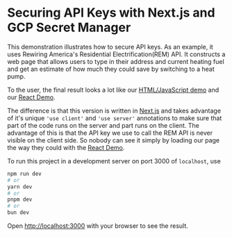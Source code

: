 # Securing API Keys with Next.js and GCP Secret Manager

This demonstration illustrates how to secure API keys. As an example,
it uses
Rewiring America's Residential Electrification(REM) API. It constructs a web page
that allows users to type in their address and current heating fuel and get an
estimate of how much they could save by switching to a heat pump.

To the user, the final result looks a lot like our [HTML/JavaScript demo](../www)
and our [React Demo](../react).

The difference is that this version is written in [Next.js](https://nextjs.org)
and takes advantage of it's unique `'use client'` and `'use server'` annotations
to make sure that part of the code runs on the server and part runs on the client.
The advantage of this is that the API key we use to call the REM API is never
visible on the client side. So nobody can see it simply by loading our page the
way they could with the [React Demo](../react).

To run this project in a development server on port 3000 of `localhost`, use 
```bash
npm run dev
# or
yarn dev
# or
pnpm dev
# or
bun dev
```

Open [http://localhost:3000](http://localhost:3000) with your browser to see the result.
